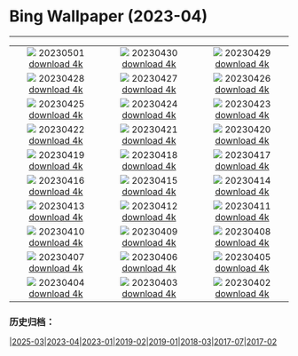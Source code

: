 # Bing Wallpaper (2023-04)
**************
| | | |
| :----: | :----: | :----: |
| ![](https://www.bing.com/th?id=OHR.LilyLaborDay_FR-FR3324597226_1920x1080.jpg) 20230501 [download 4k](https://www.bing.com/th?id=OHR.LilyLaborDay_FR-FR3324597226_UHD.jpg) | ![](https://www.bing.com/th?id=OHR.ExteriorPreservationHall_FR-FR8893416037_1920x1080.jpg) 20230430 [download 4k](https://www.bing.com/th?id=OHR.ExteriorPreservationHall_FR-FR8893416037_UHD.jpg) | ![](https://www.bing.com/th?id=OHR.JTNPMilkyWay_FR-FR2094769565_1920x1080.jpg) 20230429 [download 4k](https://www.bing.com/th?id=OHR.JTNPMilkyWay_FR-FR2094769565_UHD.jpg) |
| ![](https://www.bing.com/th?id=OHR.MariposaGrove_FR-FR4964975063_1920x1080.jpg) 20230428 [download 4k](https://www.bing.com/th?id=OHR.MariposaGrove_FR-FR4964975063_UHD.jpg) | ![](https://www.bing.com/th?id=OHR.SouthPadre_FR-FR1930161861_1920x1080.jpg) 20230427 [download 4k](https://www.bing.com/th?id=OHR.SouthPadre_FR-FR1930161861_UHD.jpg) | ![](https://www.bing.com/th?id=OHR.GHOAudubonDay_FR-FR1843319126_1920x1080.jpg) 20230426 [download 4k](https://www.bing.com/th?id=OHR.GHOAudubonDay_FR-FR1843319126_UHD.jpg) |
| ![](https://www.bing.com/th?id=OHR.AdelieWPD_FR-FR1082449253_1920x1080.jpg) 20230425 [download 4k](https://www.bing.com/th?id=OHR.AdelieWPD_FR-FR1082449253_UHD.jpg) | ![](https://www.bing.com/th?id=OHR.FranconianWineCellar_FR-FR1735465864_1920x1080.jpg) 20230424 [download 4k](https://www.bing.com/th?id=OHR.FranconianWineCellar_FR-FR1735465864_UHD.jpg) | ![](https://www.bing.com/th?id=OHR.StuttgartPublicLibrary_FR-FR1520907172_1920x1080.jpg) 20230423 [download 4k](https://www.bing.com/th?id=OHR.StuttgartPublicLibrary_FR-FR1520907172_UHD.jpg) |
| ![](https://www.bing.com/th?id=OHR.EarthDayFox_FR-FR1316341314_1920x1080.jpg) 20230422 [download 4k](https://www.bing.com/th?id=OHR.EarthDayFox_FR-FR1316341314_UHD.jpg) | ![](https://www.bing.com/th?id=OHR.Gevaudan_FR-FR8210514398_1920x1080.jpg) 20230421 [download 4k](https://www.bing.com/th?id=OHR.Gevaudan_FR-FR8210514398_UHD.jpg) | ![](https://www.bing.com/th?id=OHR.EuropeFromISS_FR-FR7164814523_1920x1080.jpg) 20230420 [download 4k](https://www.bing.com/th?id=OHR.EuropeFromISS_FR-FR7164814523_UHD.jpg) |
| ![](https://www.bing.com/th?id=OHR.BourgesFestival_FR-FR2048973185_1920x1080.jpg) 20230419 [download 4k](https://www.bing.com/th?id=OHR.BourgesFestival_FR-FR2048973185_UHD.jpg) | ![](https://www.bing.com/th?id=OHR.MPPUnesco_FR-FR1894243238_1920x1080.jpg) 20230418 [download 4k](https://www.bing.com/th?id=OHR.MPPUnesco_FR-FR1894243238_UHD.jpg) | ![](https://www.bing.com/th?id=OHR.OneThousandSprings_FR-FR4920641576_1920x1080.jpg) 20230417 [download 4k](https://www.bing.com/th?id=OHR.OneThousandSprings_FR-FR4920641576_UHD.jpg) |
| ![](https://www.bing.com/th?id=OHR.KiteDay_FR-FR4632887565_1920x1080.jpg) 20230416 [download 4k](https://www.bing.com/th?id=OHR.KiteDay_FR-FR4632887565_UHD.jpg) | ![](https://www.bing.com/th?id=OHR.LorenzoQuinn_FR-FR4354643719_1920x1080.jpg) 20230415 [download 4k](https://www.bing.com/th?id=OHR.LorenzoQuinn_FR-FR4354643719_UHD.jpg) | ![](https://www.bing.com/th?id=OHR.RedSeaStars_FR-FR2021309863_1920x1080.jpg) 20230414 [download 4k](https://www.bing.com/th?id=OHR.RedSeaStars_FR-FR2021309863_UHD.jpg) |
| ![](https://www.bing.com/th?id=OHR.PhloxSubulata_FR-FR5943147145_1920x1080.jpg) 20230413 [download 4k](https://www.bing.com/th?id=OHR.PhloxSubulata_FR-FR5943147145_UHD.jpg) | ![](https://www.bing.com/th?id=OHR.TaiwanYuhina_FR-FR2118371198_1920x1080.jpg) 20230412 [download 4k](https://www.bing.com/th?id=OHR.TaiwanYuhina_FR-FR2118371198_UHD.jpg) | ![](https://www.bing.com/th?id=OHR.MossyGrottoFalls_FR-FR1725636613_1920x1080.jpg) 20230411 [download 4k](https://www.bing.com/th?id=OHR.MossyGrottoFalls_FR-FR1725636613_UHD.jpg) |
| ![](https://www.bing.com/th?id=OHR.BirdcountAllen_FR-FR2812339598_1920x1080.jpg) 20230410 [download 4k](https://www.bing.com/th?id=OHR.BirdcountAllen_FR-FR2812339598_UHD.jpg) | ![](https://www.bing.com/th?id=OHR.LithuanianEggs_FR-FR2514564063_1920x1080.jpg) 20230409 [download 4k](https://www.bing.com/th?id=OHR.LithuanianEggs_FR-FR2514564063_UHD.jpg) | ![](https://www.bing.com/th?id=OHR.NIrelandGiants_FR-FR2334244972_1920x1080.jpg) 20230408 [download 4k](https://www.bing.com/th?id=OHR.NIrelandGiants_FR-FR2334244972_UHD.jpg) |
| ![](https://www.bing.com/th?id=OHR.KitsAspen_FR-FR1550536661_1920x1080.jpg) 20230407 [download 4k](https://www.bing.com/th?id=OHR.KitsAspen_FR-FR1550536661_UHD.jpg) | ![](https://www.bing.com/th?id=OHR.ArizonaPinkMoon_FR-FR8317584588_1920x1080.jpg) 20230406 [download 4k](https://www.bing.com/th?id=OHR.ArizonaPinkMoon_FR-FR8317584588_UHD.jpg) | ![](https://www.bing.com/th?id=OHR.BlackGrouseLekking_FR-FR9040681909_1920x1080.jpg) 20230405 [download 4k](https://www.bing.com/th?id=OHR.BlackGrouseLekking_FR-FR9040681909_UHD.jpg) |
| ![](https://www.bing.com/th?id=OHR.RomanBridge_FR-FR9260461208_1920x1080.jpg) 20230404 [download 4k](https://www.bing.com/th?id=OHR.RomanBridge_FR-FR9260461208_UHD.jpg) | ![](https://www.bing.com/th?id=OHR.HonaunauNP_FR-FR9522792056_1920x1080.jpg) 20230403 [download 4k](https://www.bing.com/th?id=OHR.HonaunauNP_FR-FR9522792056_UHD.jpg) | ![](https://www.bing.com/th?id=OHR.ParisRunners_FR-FR1912252678_1920x1080.jpg) 20230402 [download 4k](https://www.bing.com/th?id=OHR.ParisRunners_FR-FR1912252678_UHD.jpg) |

### 历史归档：

|[2025-03](bing/2025-03/2025-03.md)|[2023-04](bing/2023-04/2023-04.md)|[2023-01](bing/2023-01/2023-01.md)|[2019-02](bing/2019-02/2019-02.md)|[2019-01](bing/2019-01/2019-01.md)|[2018-03](bing/2018-03/2018-03.md)|[2017-07](bing/2017-07/2017-07.md)|[2017-02](bing/2017-02/2017-02.md)